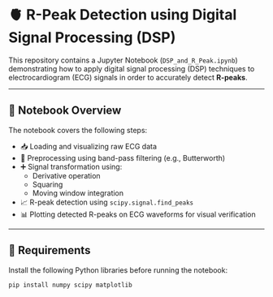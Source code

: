 # 🫀 R-Peak Detection using Digital Signal Processing (DSP)

This repository contains a Jupyter Notebook (`DSP_and_R_Peak.ipynb`) demonstrating how to apply digital signal processing (DSP) techniques to electrocardiogram (ECG) signals in order to accurately detect **R-peaks**.

---

## 📘 Notebook Overview

The notebook covers the following steps:

- 📥 Loading and visualizing raw ECG data  
- 🧹 Preprocessing using band-pass filtering (e.g., Butterworth)  
- ➕ Signal transformation using:
  - Derivative operation
  - Squaring
  - Moving window integration  
- 📈 R-peak detection using `scipy.signal.find_peaks`  
- 📊 Plotting detected R-peaks on ECG waveforms for visual verification  

---

## 🧰 Requirements

Install the following Python libraries before running the notebook:

```bash
pip install numpy scipy matplotlib
